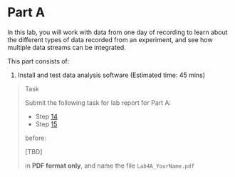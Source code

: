 # Part A

In this lab, you will work with data from one day of recording to learn about the different types of data recorded from an experiment, and see how multiple data streams can be integrated.

This part consists of:

<ol>
  <li> Install and test data analysis software (Estimated time:  45 mins)
</ol>

> <p class="task"> Task
>
> Submit the following task for lab report for Part A: 
> - Step [14](1.md#14)
> - Step [15](1.md#15)
> 
> before:
>
> <p class="warn"> [TBD]
>
> in **PDF format only**, and name the file `Lab4A_YourName.pdf`
